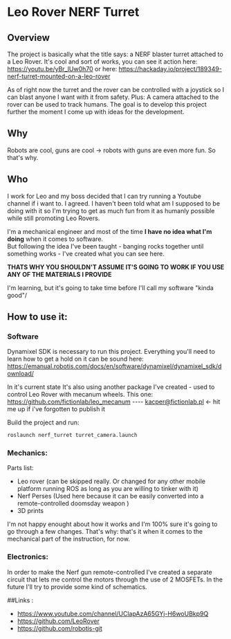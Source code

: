 # Leo Rover NERF Turret

## Overview

The project is basically what the title says: a NERF blaster turret attached to a Leo Rover.
It's cool and sort of works, you can see it action here: https://youtu.be/yBr_lUw0h70 or here: https://hackaday.io/project/189349-nerf-turret-mounted-on-a-leo-rover

As of right now the turret and the rover can be controlled with a joystick so I can blast anyone I want with it from safety.
Plus: A camera attached to the rover can be used to track humans. 
The goal is to develop this project further the moment I come up with ideas for the development.

## Why
Robots are cool, guns are cool -> robots with guns are even more fun. So that's why.

## Who

I work for Leo and my boss decided that I can try running a Youtube channel if i want to. I agreed. 
I haven't been told what am I supposed to be doing with it so I'm trying to get as much fun from it as humanly possible while still promoting Leo Rovers.

I'm a mechanical engineer and most of the time **I have no idea what I'm doing** when it comes to software.  
But following the idea I've been taught - banging rocks together until something works - I've created what you can see here.

**THATS WHY YOU SHOULDN'T ASSUME IT'S GOING TO WORK IF YOU USE ANY OF THE MATERIALS I PROVIDE**

I'm learning, but it's going to take time before I'll call my software "kinda good"/

## How to use it:

### Software 

Dynamixel SDK is necessary to run this project. Everything you'll need to learn how to get a hold on it can be sound here: https://emanual.robotis.com/docs/en/software/dynamixel/dynamixel_sdk/download/

In it's current state It's also using another package I've created - used to control Leo Rover with mecanum wheels.
This one: https://github.com/fictionlab/leo_mecanum   ---- kacper@fictionlab.pl <- hit me up if i've forgotten to publish it

Build the project and run:

```bash
roslaunch nerf_turret turret_camera.launch
```

### Mechanics:


Parts list:
* Leo rover (can be skipped really. Or changed for any other mobile platform running ROS as long as you are willing to tinker with it)
* Nerf Perses (Used here because it can be easily converted into a remote-controlled doomsday weapon )
* 3D prints

I'm not happy enought about how it works and I'm 100% sure it's going to go through a few changes. That's why: that's it when it comes to the mechanical part of the instruction, for now. 

### Electronics:

In order to make the Nerf gun remote-controlled I've created a separate circuit that lets me control the motors through the use of 2 MOSFETs. 
In the future I'll try to provide some kind of schematics. 

##Links :
* https://www.youtube.com/channel/UClapAzA65GYj-H6woUBkp9Q
* https://github.com/LeoRover
* https://github.com/robotis-git
